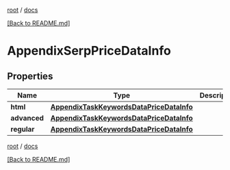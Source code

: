 [root](./../ "root") / [docs](./ "docs")

[[Back to README.md]](./../README.md "[Back to README.md]")

# AppendixSerpPriceDataInfo

## Properties

| Name | Type | Description | Notes |
|------------ | ------------- | ------------- | -------------|
|**html** | [**AppendixTaskKeywordsDataPriceDataInfo**](AppendixTaskKeywordsDataPriceDataInfo.md) |  |  [optional] |
|**advanced** | [**AppendixTaskKeywordsDataPriceDataInfo**](AppendixTaskKeywordsDataPriceDataInfo.md) |  |  [optional] |
|**regular** | [**AppendixTaskKeywordsDataPriceDataInfo**](AppendixTaskKeywordsDataPriceDataInfo.md) |  |  [optional] |

[root](./../ "root") / [docs](./ "docs")

[[Back to README.md]](./../README.md "[Back to README.md]")